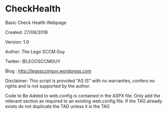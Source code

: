 # CheckHealth
Basic Check Health Webpage

Created:    27/08/2018

Version:    1.0

Author:     The Lego SCCM Guy

Twitter: @LEGOSCCMGUY 

Blog   : http://legosccmguy.wordpress.com 

Disclaimer:
This script is provided "AS IS" with no warranties, confers no rights and 
is not supported by the author.

Code to Be Added to web.config is contained in the ASPX file.
Only add the relevant section as required to an existing web.config file.
If the TAG already exists do not duplicate the TAG unless it is the <ADD> TAG
